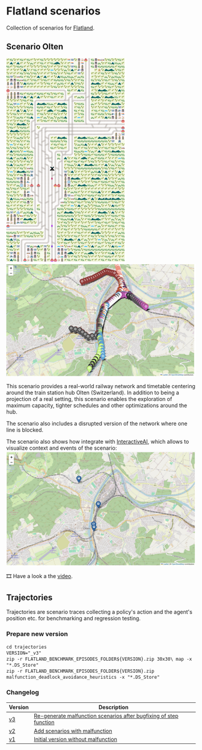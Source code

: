 # Flatland scenarios

Collection of scenarios for [Flatland](https://github.com/flatland-association/flatland-rl).

## Scenario Olten

![flatland_frame_0586.png](scenario_olten/data/outputs/flatland_frame_0586.png)
![map_grid.jpg](scenario_olten/img/map_grid.jpg)

This scenario provides a real-world railway network and timetable centering around the train station hub Olten (Switzerland).
In addition to being a projection of a real setting, this scenario enables the exploration of maximum capacity, tighter schedules and other optimizations around
the hub.

The scenario also includes a disrupted version of the network where one line is blocked.

The scenario also shows how integrate with [InteractiveAI](https://github.com/AI4REALNET/InteractiveAI), which allows to visualize context and events of the
scenario:
![map.jpg](scenario_olten/img/map.jpg)

🎞️ Have a look a the [video](scenario_olten/img/olten_thumb.mp4).

## Trajectories

Trajectories are scenario traces collecting a policy's action and the agent's position etc. for benchmarking and regression testing.

### Prepare new version

```
cd trajectories
VERSION="_v3"
zip -r FLATLAND_BENCHMARK_EPISODES_FOLDER${VERSION}.zip 30x30\ map -x "*.DS_Store"
zip -r FLATLAND_BENCHMARK_EPISODES_FOLDER${VERSION}.zip malfunction_deadlock_avoidance_heuristics -x "*.DS_Store"
```

### Changelog

| Version                                                                                                          | Description                                                                                                                        |
|------------------------------------------------------------------------------------------------------------------|------------------------------------------------------------------------------------------------------------------------------------|
| [v3](https://github.com/flatland-association/flatland-scenarios/commit/a90661093e1b7d365bc81c6bc020ac9906bb548d) | [Re-generate malfunction scenarios after bugfixing of step function](https://github.com/flatland-association/flatland-rl/pull/171) |
| [v2](https://github.com/flatland-association/flatland-scenarios/commit/8ee8ff8cd2ca71645ab89684f97f7f33a3762e09) | [Add scenarios with malfunction](https://github.com/flatland-association/flatland-rl/pull/131/)                                    |
| [v1](https://github.com/flatland-association/flatland-scenarios/commit/2067fd20c4c740b126cf6605b6c4770f6c37552f) | [Initial version without malfunction](https://github.com/flatland-association/flatland-rl/pull/105)                                |
